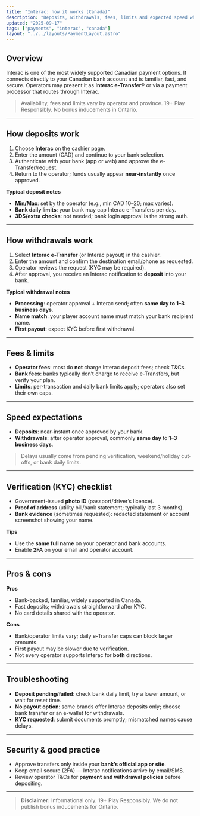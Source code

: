 ```yaml
---
title: "Interac: how it works (Canada)"
description: "Deposits, withdrawals, fees, limits and expected speed when using Interac with Canadian operators."
updated: "2025-09-17"
tags: ["payments", "interac", "canada"]
layout: "../../layouts/PaymentLayout.astro"
---
```


## Overview
Interac is one of the most widely supported Canadian payment options. It connects directly to your Canadian bank account and is familiar, fast, and secure. Operators may present it as **Interac e-Transfer®** or via a payment processor that routes through Interac.

> Availability, fees and limits vary by operator and province. 19+ Play Responsibly. No bonus inducements in Ontario.

---

## How deposits work
1. Choose **Interac** on the cashier page.  
2. Enter the amount (CAD) and continue to your bank selection.  
3. Authenticate with your bank (app or web) and approve the e-Transfer/request.  
4. Return to the operator; funds usually appear **near-instantly** once approved.

**Typical deposit notes**
- **Min/Max**: set by the operator (e.g., min CAD 10–20; max varies).  
- **Bank daily limits**: your bank may cap Interac e-Transfers per day.  
- **3DS/extra checks**: not needed; bank login approval is the strong auth.

---

## How withdrawals work
1. Select **Interac e-Transfer** (or Interac payout) in the cashier.  
2. Enter the amount and confirm the destination email/phone as requested.  
3. Operator reviews the request (KYC may be required).  
4. After approval, you receive an Interac notification to **deposit** into your bank.

**Typical withdrawal notes**
- **Processing**: operator approval + Interac send; often **same day to 1–3 business days**.  
- **Name match**: your player account name must match your bank recipient name.  
- **First payout**: expect KYC before first withdrawal.

---

## Fees & limits
- **Operator fees**: most do **not** charge Interac deposit fees; check T&Cs.  
- **Bank fees**: banks typically don’t charge to receive e-Transfers, but verify your plan.  
- **Limits**: per-transaction and daily bank limits apply; operators also set their own caps.

---

## Speed expectations
- **Deposits**: near-instant once approved by your bank.  
- **Withdrawals**: after operator approval, commonly **same day** to **1–3 business days**.

> Delays usually come from pending verification, weekend/holiday cut-offs, or bank daily limits.

---

## Verification (KYC) checklist
- Government-issued **photo ID** (passport/driver’s licence).  
- **Proof of address** (utility bill/bank statement; typically last 3 months).  
- **Bank evidence** (sometimes requested): redacted statement or account screenshot showing your name.

**Tips**
- Use the **same full name** on your operator and bank accounts.  
- Enable **2FA** on your email and operator account.

---

## Pros & cons
**Pros**
- Bank-backed, familiar, widely supported in Canada.  
- Fast deposits; withdrawals straightforward after KYC.  
- No card details shared with the operator.

**Cons**
- Bank/operator limits vary; daily e-Transfer caps can block larger amounts.  
- First payout may be slower due to verification.  
- Not every operator supports Interac for **both** directions.

---

## Troubleshooting
- **Deposit pending/failed**: check bank daily limit, try a lower amount, or wait for reset time.  
- **No payout option**: some brands offer Interac deposits only; choose bank transfer or an e-wallet for withdrawals.  
- **KYC requested**: submit documents promptly; mismatched names cause delays.

---

## Security & good practice
- Approve transfers only inside your **bank’s official app or site**.  
- Keep email secure (2FA) — Interac notifications arrive by email/SMS.  
- Review operator T&Cs for **payment and withdrawal policies** before depositing.

---

> **Disclaimer:** Informational only. 19+ Play Responsibly. We do not publish bonus inducements for Ontario.
